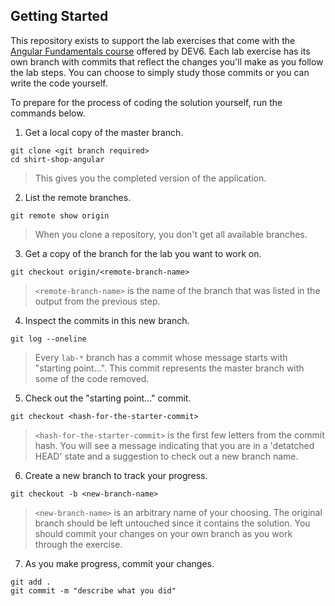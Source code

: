 ## Getting Started

This repository exists to support the lab exercises that come with the [Angular Fundamentals course](https://www.dev6.com/Angular-Training-Course) offered by DEV6. Each lab exercise has its own branch with commits that reflect the changes you'll make as you follow the lab steps. You can choose to simply study those commits or you can write the code yourself. 

To prepare for the process of coding the solution yourself, run the commands below.

1. Get a local copy of the master branch. 
```
git clone <git branch required>
cd shirt-shop-angular
```
> This gives you the completed version of the application.

2. List the remote branches.
```
git remote show origin
```
> When you clone a repository, you don't get all available branches.

3. Get a copy of the branch for the lab you want to work on.
```
git checkout origin/<remote-branch-name>
```
> ```<remote-branch-name>``` is the name of the branch that was listed in the output from the previous step.

4. Inspect the commits in this new branch. 
```
git log --oneline
```
> Every ```lab-*``` branch has a commit whose message starts with "starting point...". This commit represents the master branch with some of the code removed.

5. Check out the "starting point..." commit.  
```
git checkout <hash-for-the-starter-commit>
```
> ```<hash-for-the-starter-commit>``` is the first few letters from the commit hash. You will see a message indicating that you are in a 'detatched HEAD' state and a suggestion to check out a new branch name.

6. Create a new branch to track your progress.  
```
git checkout -b <new-branch-name>
```
> ```<new-branch-name>``` is an arbitrary name of your choosing. The original branch should be left untouched since it contains the solution. You should commit your changes on your own branch as you work through the exercise.

7. As you make progress, commit your changes.
```
git add .
git commit -m "describe what you did"
```
